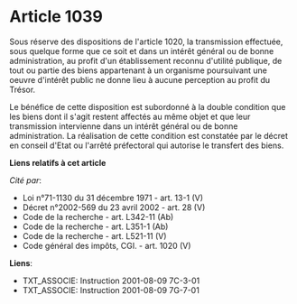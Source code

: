# Article 1039

Sous réserve des dispositions de l'article 1020, la transmission effectuée, sous quelque forme que ce soit et dans un intérêt
général ou de bonne administration, au profit d'un établissement reconnu d'utilité publique, de tout ou partie des biens
appartenant à un organisme poursuivant une oeuvre d'intérêt public ne donne lieu à aucune perception au profit du Trésor. 

Le bénéfice de cette disposition est subordonné à la double condition que les biens dont il s'agit restent affectés au même
objet et que leur transmission intervienne dans un intérêt général ou de bonne administration. La réalisation de cette
condition est constatée par le décret en conseil d'Etat ou l'arrêté préfectoral qui autorise le transfert des biens.

**Liens relatifs à cet article**

_Cité par_:

  - Loi n°71-1130 du 31 décembre 1971 - art. 13-1 (V)
  - Décret n°2002-569 du 23 avril 2002 - art. 28 (V)
  - Code de la recherche - art. L342-11 (Ab)
  - Code de la recherche - art. L351-1 (Ab)
  - Code de la recherche - art. L521-11 (V)
  - Code général des impôts, CGI. - art. 1020 (V)

**Liens**:

  - TXT_ASSOCIE: Instruction 2001-08-09 7C-3-01
  - TXT_ASSOCIE: Instruction 2001-08-09 7G-7-01
